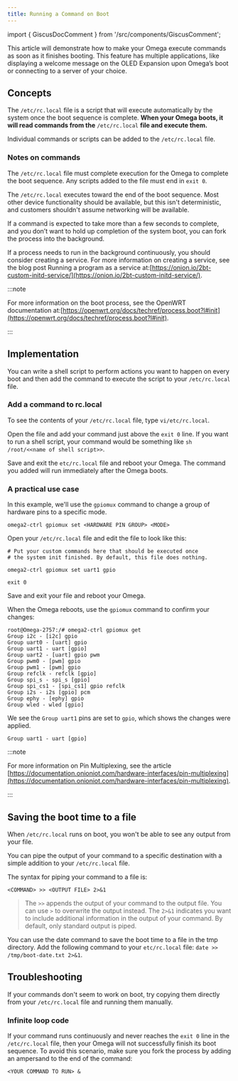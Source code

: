 ```yaml
---
title: Running a Command on Boot
---
```


import { GiscusDocComment } from '/src/components/GiscusComment';

This article will demonstrate how to make your Omega execute commands as soon as it finishes booting. This feature has multiple applications, like displaying a welcome message on the OLED Expansion upon Omega’s boot or connecting to a server of your choice.

## Concepts

The `/etc/rc.local` file is a script that will execute automatically by the system once the boot sequence is complete. **When your Omega boots, it will read commands from the** `/etc/rc.local` **file and execute them.**

Individual commands or scripts can be added to the `/etc/rc.local` file.

### Notes on commands

The `/etc/rc.local` file must complete execution for the Omega to complete the boot sequence. Any scripts added to the file must end in `exit 0`.

The `/etc/rc.local` executes toward the end of the boot sequence. Most other device functionality should be available, but this isn't deterministic, and customers shouldn't assume networking will be available.

If a command is expected to take more than a few seconds to complete, and you don’t want to hold up completion of the system boot, you can fork the process into the background.

If a process needs to run in the background continuously, you should consider creating a service. For more information on creating a service, see the blog post Running a program as a service at:[https://onion.io/2bt-custom-initd-service/](https://onion.io/2bt-custom-initd-service/).

:::note

For more information on the boot process, see the OpenWRT documentation at:[https://openwrt.org/docs/techref/process.boot?l#init](https://openwrt.org/docs/techref/process.boot?l#init).

:::

## Implementation

You can write a shell script to perform actions you want to happen on every boot and then add the command to execute the script to your `/etc/rc.local` file.

### Add a command to rc.local

To see the contents of your `/etc/rc.local` file, type `vi/etc/rc.local`.

Open the file and add your command just above the `exit 0` line. If you want to run a shell script, your command would be something like `sh /root/<<name of shell script>>`.

Save and exit the `etc/rc.local` file and reboot your Omega. The command you added will run immediately after the Omega boots.

### A practical use case

In this example, we'll use the `gpiomux` command to change a group of hardware pins to a specific mode.

```Shell
omega2-ctrl gpiomux set <HARDWARE PIN GROUP> <MODE>
```

Open your `/etc/rc.local` file and edit the file to look like this:

```Shell
# Put your custom commands here that should be executed once
# the system init finished. By default, this file does nothing.

omega2-ctrl gpiomux set uart1 gpio

exit 0
```

Save and exit your file and reboot your Omega.

When the Omega reboots, use the `gpiomux` command to confirm your changes:

```Shell
root@Omega-2757:/# omega2-ctrl gpiomux get
Group i2c - [i2c] gpio
Group uart0 - [uart] gpio
Group uart1 - uart [gpio]
Group uart2 - [uart] gpio pwm
Group pwm0 - [pwm] gpio
Group pwm1 - [pwm] gpio
Group refclk - refclk [gpio]
Group spi_s - spi_s [gpio]
Group spi_cs1 - [spi_cs1] gpio refclk
Group i2s - i2s [gpio] pcm
Group ephy - [ephy] gpio
Group wled - wled [gpio]
```

We see the `Group uart1` pins are set to `gpio`, which shows the changes were applied.

```Shell
Group uart1 - uart [gpio]
```

:::note

For more information on Pin Multiplexing, see the article [https://documentation.onioniot.com/hardware-interfaces/pin-multiplexing](https://documentation.onioniot.com/hardware-interfaces/pin-multiplexing).

:::

## Saving the boot time to a file

When `/etc/rc.local` runs on boot, you won't be able to see any output from your file.

You can pipe the output of your command to a specific destination with a simple addition to your `/etc/rc.local` file.

The syntax for piping your command to a file is:

 ```Shell
<COMMAND> >> <OUTPUT FILE> 2>&1
```

> The `>>` appends the output of your command to the output file. You can use `>` to overwrite the output instead. The `2>&1` indicates you want to include additional information in the output of your command. By default, only standard output is piped.

You can use the date command to save the boot time to a file in the tmp directory. Add the following command to your `etc/rc.local` file: `date >> /tmp/boot-date.txt 2>&1`.

## Troubleshooting

If your commands don't seem to work on boot, try copying them directly from your `/etc/rc.local` file and running them manually.

### Infinite loop code

If your command runs continuously and never reaches the `exit 0` line in the `/etc/rc.local` file, then your Omega will not successfully finish its boot sequence. To avoid this scenario, make sure you fork the process by adding an ampersand to the end of the command:

```Shell
<YOUR COMMAND TO RUN> &
```

<GiscusDocComment />
